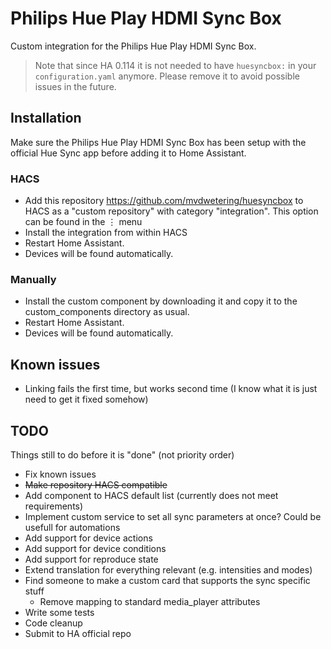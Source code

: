 # Philips Hue Play HDMI Sync Box

Custom integration for the Philips Hue Play HDMI Sync Box.

> Note that since HA 0.114 it is not needed to have `huesyncbox:` in your `configuration.yaml` anymore. Please remove it to avoid possible issues in the future.

## Installation

Make sure the Philips Hue Play HDMI Sync Box has been setup with the official Hue Sync app before adding it to Home Assistant.

### HACS

* Add this repository https://github.com/mvdwetering/huesyncbox to HACS as a "custom repository" with category "integration". This option can be found in the ⋮ menu
* Install the integration from within HACS
* Restart Home Assistant.
* Devices will be found automatically.

### Manually

* Install the custom component by downloading it and copy it to the custom_components directory as usual.
* Restart Home Assistant.
* Devices will be found automatically.

## Known issues

* Linking fails the first time, but works second time (I know what it is just need to get it fixed somehow)

## TODO

Things still to do before it is "done"
(not priority order)

* Fix known issues
* ~~Make repository HACS compatible~~
* Add component to HACS default list (currently does not meet requirements)
* Implement custom service to set all sync parameters at once? Could be usefull for automations
* Add support for device actions
* Add support for device conditions
* Add support for reproduce state
* Extend translation for everything relevant (e.g. intensities and modes)
* Find someone to make a custom card that supports the sync specific stuff
  * Remove mapping to standard media_player attributes
* Write some tests
* Code cleanup
* Submit to HA official repo
